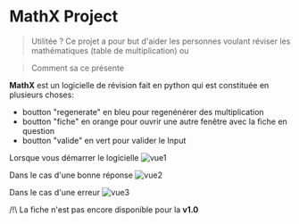 # MathX Project

> Utilitée ?
Ce projet a pour but d'aider les personnes
voulant réviser les mathématiques (table de multiplication)
ou

> Comment sa ce présente

**MathX** est un logicielle de révision fait en python qui
est constituée en plusieurs choses:

* boutton "regenerate" en bleu pour regenénérer des multiplication
* boutton "fiche" en orange pour ouvrir une autre fenêtre avec la fiche en question
* boutton "valide" en vert pour valider le Input

Lorsque vous démarrer le logicielle
![vue1](https://github.com/oxyblade-1/MathX/blob/main/maquette/vue1.PNG)

Dans le cas d'une bonne réponse
![vue2](https://github.com/oxyblade-1/MathX/blob/main/maquette/vue2.PNG)

Dans le cas d'une erreur
![vue3](https://github.com/oxyblade-1/MathX/blob/main/maquette/vue3.PNG)


/!\ La fiche n'est pas encore disponible pour la **v1.0**